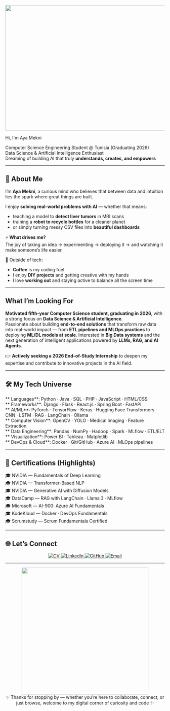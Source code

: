 
<p align="center">
<img width="1584" height="396" alt="Beige Feminine Personal LinkedIn Banner (1)" src="https://github.com/user-attachments/assets/02fdd655-d150-4c2a-b4b0-29667cefe4d6" />

</p>

Hi, I'm Aya Mekni  

Computer Science Engineering Student @ Tunisia (Graduating 2026)  
Data Science & Artificial Intelligence Enthusiast  
Dreaming of building AI that truly **understands, creates, and empowers**  

---

## 🌟 About Me  

 I’m **Aya Mekni**, a curious mind who believes that between data and intuition lies the spark where great things are built.  

I enjoy **solving real-world problems with AI** — whether that means:  
- teaching a model to **detect liver tumors** in MRI scans 
- training a **robot to recycle bottles** for a cleaner planet  
- or simply turning messy CSV files into **beautiful dashboards** 

⚡ **What drives me?**  
The joy of taking an idea → experimenting → deploying it → and watching it make someone’s life easier.  

💖 Outside of tech:  
- **Coffee** is my coding fuel  
-  I enjoy **DIY projects** and getting creative with my hands  
-  I love **working out** and staying active to balance all the screen time  

---

##  What I’m Looking For  

**Motivated fifth-year Computer Science student, graduating in 2026**, with a strong focus on **Data Science & Artificial Intelligence**.  
Passionate about building **end-to-end solutions** that transform raw data into real-world impact — from **ETL pipelines and MLOps practices** to deploying **ML/DL models at scale**.  Interested in **Big Data systems** and the next generation of intelligent applications powered by **LLMs, RAG, and AI Agents**.  

👉 **Actively seeking a 2026 End-of-Study Internship** to deepen my expertise and contribute to innovative projects in the AI field.  

---

## 🛠️ My Tech Universe  

** Languages**: Python · Java · SQL · PHP · JavaScript · HTML/CSS  
** Frameworks**: Django · Flask · React.js · Spring Boot · FastAPI  
** AI/ML**: PyTorch · TensorFlow · Keras · Hugging Face Transformers · CNN · LSTM · RAG · LangChain · Ollama  
** Computer Vision**: OpenCV · YOLO · Medical Imaging · Feature Extraction  
** Data Engineering**: Pandas · NumPy · Hadoop · Spark · MLflow · ETL/ELT  
** Visualization**: Power BI · Tableau · Matplotlib  
** DevOps & Cloud**: Docker · Git/GitHub · Azure AI · MLOps pipelines  

---

## 📜 Certifications (Highlights)  

🎓 NVIDIA — Fundamentals of Deep Learning  
🎓 NVIDIA — Transformer-Based NLP  
🎓 NVIDIA — Generative AI with Diffusion Models  
🎓 DataCamp — RAG with LangChain · Llama 3 · MLflow  
🎓 Microsoft — AI-900: Azure AI Fundamentals  
🎓 KodeKloud — Docker · DevOps Fundamentals  
🎓 Scrumstudy — Scrum Fundamentals Certified  

---

## 🌐 Let’s Connect  


<p align="center">
  <!-- CV -->
  <a href="https://your-link-to-cv.com" target="_blank">
    <img src="https://img.shields.io/badge/Curriculum%20Vitae-Download-red?style=for-the-badge&logo=adobeacrobatreader" alt="CV"/>
  </a>
  
  <!-- LinkedIn -->
  <a href="https://www.linkedin.com/in/aya-mekni//" target="_blank">
    <img src="https://img.shields.io/badge/LinkedIn-Profile-blue?style=for-the-badge&logo=linkedin" alt="LinkedIn"/>
  </a>
  
  <!-- GitHub -->
  <a href="https://github.com/ayamekni" target="_blank">
    <img src="https://img.shields.io/badge/GitHub-Profile-black?style=for-the-badge&logo=github" alt="GitHub"/>
  </a>
  
  <!-- Email -->
  <a href="mailto:ayamekni2001@gmail.com">
    <img src="https://img.shields.io/badge/Email-Contact%20Me-green?style=for-the-badge&logo=gmail" alt="Email"/>
  </a>
</p>
 

---

<p align="center">
  <img src="https://raw.githubusercontent.com/ayamekni/ayamekni/main/assets/footer.gif" width="400px"><br>
  ✨ Thanks for stopping by — whether you’re here to collaborate, connect, or just browse, welcome to my digital corner of curiosity and code ✨
</p>
